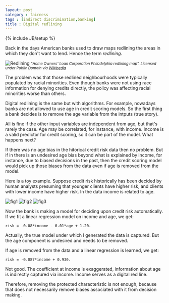 ```yaml
---
layout: post
category : fairness
tags : [indirect discrimination,banking]
title : Digital redlining
---
```

{% include JB/setup %}

Back in the days American banks used to draw maps redlining the areas in which they don't want to lend. Hence the term *redlining*.

![Redlining](http://zliobaite.github.io/assets/redlining.jpg) 
*<small> "Home Owners' Loan Corporation Philadelphia redlining map". Licensed under Public Domain via [Wikipedia](http://en.wikipedia.org/wiki/File:Home_Owners%27_Loan_Corporation_Philadelphia_redlining_map.jpg#/media/File:Home_Owners%27_Loan_Corporation_Philadelphia_redlining_map.jpg)</small>*

The problem was that those redlined neighbourhoods were typically populated by racial minorities. Even though banks were not using race information for denying credits directly, the policy was affecting racial minorities worse than others.  

Digital redlining is the same but with algorithms. For example, nowadays banks are not allowed to use age in credit scoring models. So the first thing a bank decides is to remove the age variable from the intputs (true story). 

All is fine if the other input variables are independent from age, but that's rarely the case. Age may be correlated, for instance, with income. Income is a valid predictor for credit scoring, so it can be part of the model. What happens next?

If there was no age bias in the hitorical credit risk data then no problem. But if in there is an undesired age bias beyond what is explained by income, for instance, due to biased decisions in the past, then the credit scoring model would pick up those biases from the data even if age is removed from the model. 

Here is a toy example. Suppose credit risk historically has been decided by human analysts presuming that younger clients have higher risk, and clients with lower income have higher risk. In the data income is related to age. 

![fig1](http://zliobaite.github.io/assets/fig_risk_age.png)
![fig2](http://zliobaite.github.io/assets/fig_risk_income.png)
![fig3](http://zliobaite.github.io/assets/fig_income_age.png)

Now the bank is making a model for deciding upon credit risk automatically. 
If we fit a linear regression model on income and age, we get:

	risk = -0.08*income - 0.01*age + 1.20.
	
Actually, the true model under which I generated the data is captured. But the age component is undesired and needs to be removed.

If age is removed from the data and a linear regression is learned, we get:

	risk = -0.087*income + 0.930.
	
Not good. The coefficient at income is exaggerated, information about age is indirectly captured via income. Income serves as a digital red line. 

Therefore, removing the protected characteristic is not enough, because that does not necessarily remove biases associated with it from decision making. 


